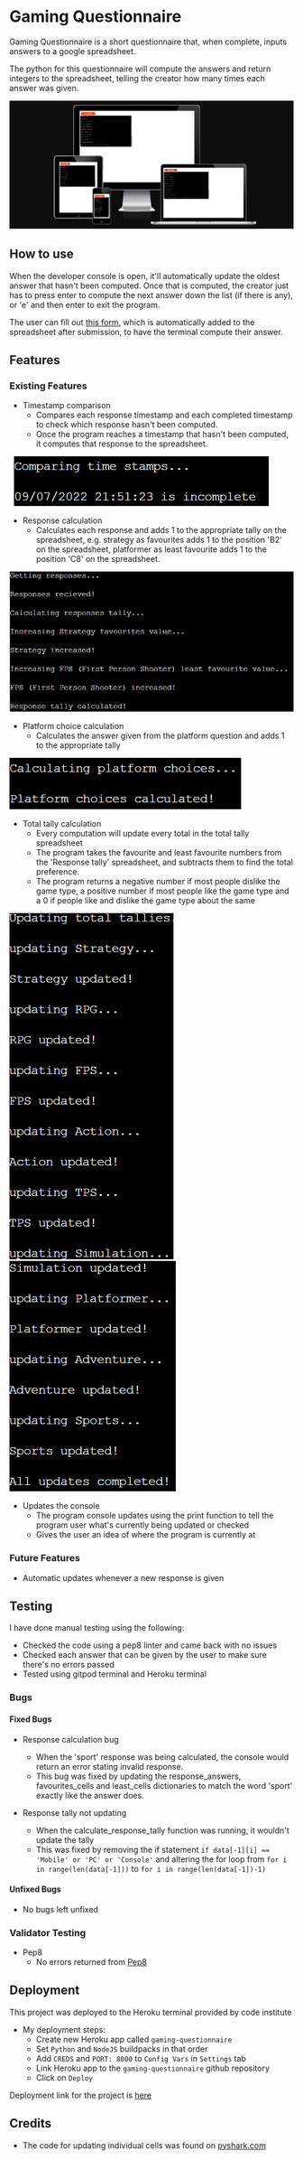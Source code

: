 # Gaming Questionnaire

Gaming Questionnaire is a short questionnaire that, when complete, inputs answers to a google spreadsheet. 

The python for this questionnaire will compute the answers and return integers to the spreadsheet, telling the creator how many times each answer was given.

![Gaming Quesionnaire Responsive](images/Gaming-questionnaire-responsive.png)

## How to use

When the developer console is open, it'll automatically update the oldest answer that hasn't been computed. Once that is computed, the creator just has to press enter to compute the next answer down the list (if there is any), or 'e' and then enter to exit the program.

The user can fill out [this form](https://forms.gle/xBWP94p2hRoVyKdM8), which is automatically added to the spreadsheet after submission, to have the terminal compute their answer.

## Features

### Existing Features

- Timestamp comparison
    - Compares each response timestamp and each completed timestamp to check which response hasn't been computed.
    - Once the program reaches a timestamp that hasn't been computed, it computes that response to the spreadsheet.

![Timestamp comparison](images/timestamp-comparison.png)

- Response calculation
    - Calculates each response and adds 1 to the appropriate tally on the spreadsheet, e.g. strategy as favourites adds 1 to the position 'B2' on the spreadsheet, platformer as least favourite adds 1 to the position 'C8' on the spreadsheet.

![Response calculation](images/response-calculation.png)

- Platform choice calculation
    - Calculates the answer given from the platform question and adds 1 to the appropriate tally

![Platform choice calculation](images/platform-calculation.png)

- Total tally calculation
    - Every computation will update every total in the total tally spreadsheet
    - The program takes the favourite and least favourite numbers from the 'Response tally' spreadsheet, and subtracts them to find the total preference.
    - The program returns a negative number if most people dislike the game type, a positive number if most people like the game type and a 0 if people like and dislike the game type about the same

![Total tally calculation part 1](images/totals-tally-update-1.png)
![Total tally calculation part 2](images/totals-tally-update-2.png)

- Updates the console
    - The program console updates using the print function to tell the program user what's currently being updated or checked
    - Gives the user an idea of where the program is currently at

### Future Features

- Automatic updates whenever a new response is given

## Testing

I have done manual testing using the following:

- Checked the code using a pep8 linter and came back with no issues
- Checked each answer that can be given by the user to make sure there's no errors passed
- Tested using gitpod terminal and Heroku terminal

### Bugs

#### Fixed Bugs

- Response calculation bug
    - When the 'sport' response was being calculated, the console would return an error stating invalid response.
    - This bug was fixed by updating the response_answers, favourites_cells and least_cells dictionaries to match the word 'sport' exactly like the answer does.

- Response tally not updating
    - When the calculate_response_tally function was running, it wouldn't update the tally
    - This was fixed by removing the if statement `if data[-1][i] == 'Mobile' or 'PC' or 'Console'` and altering the for loop from `for i in range(len(data[-1]))` to `for i in range(len(data[-1])-1)`

#### Unfixed Bugs

- No bugs left unfixed

### Validator Testing

- Pep8
    - No errors returned from [Pep8](http://pep8online.com/checkresult)

## Deployment

This project was deployed to the Heroku terminal provided by code institute

- My deployment steps:
    - Create new Heroku app called `gaming-questionnaire`
    - Set `Python` and `NodeJS` buildpacks in that order
    - Add `CREDS` and `PORT: 8000` to `Config Vars` in `Settings` tab
    - Link Heroku app to the `gaming-questionnaire` github repository
    - Click on `Deploy`

Deployment link for the project is [here](https://gaming-questionnaire.herokuapp.com/)

## Credits

- The code for updating individual cells was found on [pyshark.com](https://pyshark.com/google-sheets-api-using-python/#update-a-cell-value)